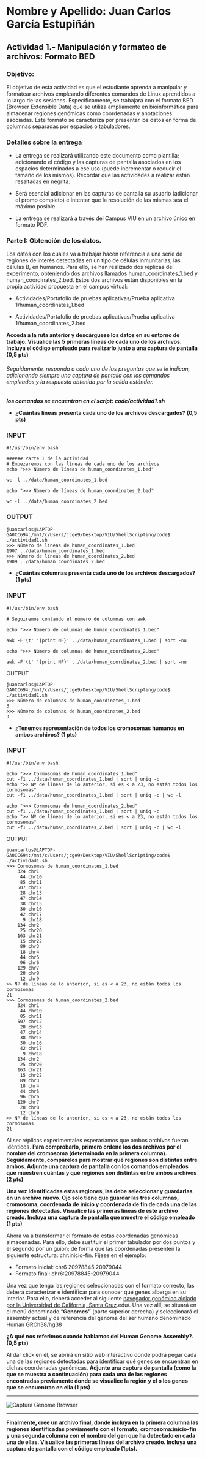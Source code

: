 # Nombre y Apellido: Juan Carlos García Estupiñán

## Actividad 1.- Manipulación y formateo de archivos: Formato BED

### **Objetivo:**

El objetivo de esta actividad es que el estudiante aprenda a manipular y formatear archivos empleando diferentes comandos de Linux aprendidos a lo largo de las sesiones. Específicamente, se trabajará con el formato BED (Browser Extensible Data) que se utiliza ampliamente en bioinformática para almacenar regiones genómicas como coordenadas y anotaciones asociadas. Este formato se caracteriza por presentar los datos en forma de columnas separadas por espacios o tabuladores. 

### **Detalles sobre la entrega** 

* La entrega se realizará utilizando este documento como plantilla; adicionando el código y las capturas de pantalla asociados en los espacios determinados a ese uso (puede incrementar o reducir el tamaño de los mismos). Recordar que las actividades a realizar están resaltadas en negrita.

* Será esencial adicionar en las capturas de pantalla su usuario (adicionar el promp completo) e intentar que la resolución de las mismas sea el máximo posible.

* La entrega se realizará a través del Campus VIU en un archivo único en formato PDF.

### **Parte I: Obtención de los datos.**

Los datos con los cuales va a trabajar hacen referencia a una serie de regiones de interés detectadas en un tipo de células inmunitarias, las células B, en humanos. Para ello, se han realizado dos réplicas del experimento, obteniendo dos archivos llamados human_coordinates_1.bed y human_coordinates_2.bed. Estos dos archivos están disponibles en la propia actividad propuesta en el campus virtual:

* Actividades/Portafolio de pruebas aplicativas/Prueba aplicativa 1/human_coordinates_1.bed

* Actividades/Portafolio de pruebas aplicativas/Prueba aplicativa 1/human_coordinates_2.bed

**Acceda a la ruta anterior y descárguese los datos en su entorno de trabajo. Visualice las 5 primeras líneas de cada uno de los archivos. Incluya el código empleado para realizarlo junto a una captura de pantalla (0,5 pts)**

###### Seguidamente, responda a cada una de las preguntas que se le indican, adicionando siempre una captura de pantalla con los comandos empleados y la respuesta obtenida por la salida estándar.

***los comandos se encuentran en el script: code/actividad1.sh***

* **¿Cuántas líneas presenta cada uno de los archivos descargados? (0,5 pts)**

### INPUT

```
#!/usr/bin/env bash

###### Parte I de la actividad 
# Empezaremos con las líneas de cada uno de los archivos
echo ">>> Número de líneas de human_coordinates_1.bed"

wc -l ../data/human_coordinates_1.bed

echo ">>> Número de líneas de human_coordinates_2.bed"

wc -l ../data/human_coordinates_2.bed
```

### OUTPUT

```
juancarlos@LAPTOP-GA0CC694:/mnt/c/Users/jcge9/Desktop/VIU/ShellScripting/code$ ./actividad1.sh 
>>> Número de líneas de human_coordinates_1.bed
1907 ../data/human_coordinates_1.bed
>>> Número de líneas de human_coordinates_2.bed
1909 ../data/human_coordinates_2.bed
```

* **¿Cuántas columnas presenta cada uno de los archivos descargados? (1 pts)**

### INPUT

```
#!/usr/bin/env bash

# Seguiremos contando el número de columnas con awk 

echo ">>> Número de columnas de human_coordinates_1.bed"

awk -F'\t' '{print NF}' ../data/human_coordinates_1.bed | sort -nu

echo ">>> Número de columnas de human_coordinates_2.bed"

awk -F'\t' '{print NF}' ../data/human_coordinates_2.bed | sort -nu
```

OUTPUT

```
juancarlos@LAPTOP-GA0CC694:/mnt/c/Users/jcge9/Desktop/VIU/ShellScripting/code$ ./actividad1.sh 
>>> Número de columnas de human_coordinates_1.bed        
3
>>> Número de columnas de human_coordinates_2.bed
3
```

* **¿Tenemos representación de todos los cromosomas humanos en ambos archivos? (1 pts)**

### INPUT

```
#!/usr/bin/env bash

echo ">>> Cormosomas de human_coordinates_1.bed"
cut -f1 ../data/human_coordinates_1.bed | sort | uniq -c
echo ">> Nº de líneas de lo anterior, si es < a 23, no están todos los cormosomas"
cut -f1 ../data/human_coordinates_1.bed | sort | uniq -c | wc -l

echo ">>> Cormosomas de human_coordinates_2.bed"
cut -f1 ../data/human_coordinates_1.bed | sort | uniq -c
echo ">> Nº de líneas de lo anterior, si es < a 23, no están todos los cormosomas"
cut -f1 ../data/human_coordinates_2.bed | sort | uniq -c | wc -l
```

OUTPUT
```
juancarlos@LAPTOP-GA0CC694:/mnt/c/Users/jcge9/Desktop/VIU/ShellScripting/code$ ./actividad1.sh 
>>> Cormosomas de human_coordinates_1.bed
    324 chr1
     44 chr10
     85 chr11
    507 chr12
     28 chr13
     47 chr14
     38 chr15
     30 chr16
     42 chr17
      9 chr18
    134 chr2
     25 chr20
    163 chr21
     15 chr22
     89 chr3
     18 chr4
     44 chr5
     96 chr6
    129 chr7
     28 chr8
     12 chr9
>> Nº de líneas de lo anterior, si es < a 23, no están todos los cormosomas
21
>>> Cormosomas de human_coordinates_2.bed
    324 chr1
     44 chr10
     85 chr11
    507 chr12
     28 chr13
     47 chr14
     38 chr15
     30 chr16
     42 chr17
      9 chr18
    134 chr2
     25 chr20
    163 chr21
     15 chr22
     89 chr3
     18 chr4
     44 chr5
     96 chr6
    129 chr7
     28 chr8
     12 chr9
>> Nº de líneas de lo anterior, si es < a 23, no están todos los cormosomas
21
```

Al ser réplicas experimentales esperaríamos que ambos archivos fueran idénticos. **Para comprobarlo, primero ordene los dos archivos por el nombre del cromosoma (determinado en la primera columna). Seguidamente, compárelos para mostrar qué regiones son distintas entre ambos. Adjunte una captura de pantalla con los comandos empleados que muestren cuántas y qué regiones son distintas entre ambos archivos (2 pts)**

**Una vez identificadas estas regiones, las debe seleccionar y guardarlas en un archivo nuevo. Ojo solo tiene que guardar las tres columnas, cromosoma, coordenada de inicio y coordenada de fin de cada una de las regiones detectadas. Visualice las primeras líneas de este archivo creado. Incluya una captura de pantalla que muestre el código empleado (1 pts)**

Ahora va a transformar el formato de estas coordenadas genómicas almacenadas. Para ello, debe sustituir el primer tabulador por dos puntos y el segundo por un guion; de forma que las coordenadas presenten la siguiente estructura: chr:inicio-fin. Fíjese en el ejemplo:
* Formato inicial: chr6	20978845	20979044
* Formato final: chr6:20978845-20979044

Una vez que tenga las regiones seleccionadas con el formato correcto, las deberá caracterizar e identificar para conocer qué genes alberga en su interior. Para ello, deberá acceder al siguiente [navegador genómico alojado por la Universidad de California, Santa Cruz](https://genome.ucsc).edu/. Una vez allí, se situará en el menú denominado “**Genomes”** (parte superior derecha) y seleccionará el assembly actual y de referencia del genoma del ser humano denominado Human GRCh38/hg38

**¿A qué nos referimos cuando hablamos del Human Genome Assembly?. (0,5 pts)**

Al dar click en él, se abrirá un sitio web interactivo donde podrá pegar cada una de las regiones detectadas para identificar qué genes se encuentran en dichas coordenadas genómicas. **Adjunte una captura de pantalla (como la que se muestra a continuación) para cada una de las regiones encontradas previamente donde se visualice la región y el o los genes que se encuentran en ella (1 pts)**

---

![Captura Genome Browser](graficas_imagenes/captura_actividad1.png)

---

**Finalmente, cree un archivo final, donde incluya en la primera columna las regiones identificadas previamente con el formato, cromosoma:inicio-fin y una segunda columna con el nombre del gen que ha detectado en cada una de ellas. Visualice las primeras líneas del archivo creado. Incluya una captura de pantalla con el código empleado (1pts).**